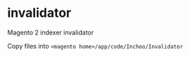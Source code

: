 # invalidator
Magento 2 indexer invalidator

Copy files into `<magento home>/app/code/Inchoo/Invalidator`
